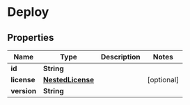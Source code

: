 

# Deploy


## Properties

Name | Type | Description | Notes
------------ | ------------- | ------------- | -------------
**id** | **String** |  | 
**license** | [**NestedLicense**](NestedLicense.md) |  |  [optional]
**version** | **String** |  | 



